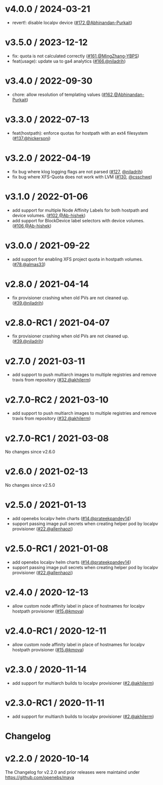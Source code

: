 v4.0.0 / 2024-03-21
===================
* revert!: disable localpv device ([#172](https://github.com/openebs/dynamic-localpv-provisioner/pull/172),[@Abhinandan-Purkait](https://github.com/Abhinandan-Purkait))

v3.5.0 / 2023-12-12
===================
* fix: quota is not calculated correctly ([#161](https://github.com/openebs/dynamic-localpv-provisioner/pull/161),[@MingZhang-YBPS](https://github.com/MingZhang-YBPS))
* feat(usage): update ua to ga4 analytics ([#166](https://github.com/openebs/dynamic-localpv-provisioner/pull/166),[@niladrih](https://github.com/niladrih))

v3.4.0 / 2022-09-30
===================
* chore: allow resolution of templating values ([#162](https://github.com/openebs/dynamic-localpv-provisioner/pull/162),[@Abhinandan-Purkait](https://github.com/Abhinandan-Purkait))

v3.3.0 / 2022-07-13
===================
* feat(hostpath): enforce quotas for hostpath with an ext4 filesystem ([#137](https://github.com/openebs/dynamic-localpv-provisioner/pull/137),[@hickersonj](https://github.com/hickersonj))

v3.2.0 / 2022-04-19
===================
* fix bug where klog logging flags are not parsed ([#127](https://github.com/openebs/dynamic-localpv-provisioner/pull/127), [@niladrih](https://github.com/niladrih))
* fix bug where XFS-Quota does not work with LVM ([#130](https://github.com/openebs/dynamic-localpv-provisioner/pull/130), [@csschwe](https://github.com/csschwe))


v3.1.0 / 2022-01-06
========================
* add support for multiple Node Affinity Labels for both hostpath and device volumes. ([#102](https://github.com/openebs/dynamic-localpv-provisioner/pull/102),[@Ab-hishek](https://https://github.com/Ab-hishek))
* add support for BlockDevice label selectors with device volumes. ([#106](https://github.com/openebs/dynamic-localpv-provisioner/pull/106),[@Ab-hishek](https://https://github.com/Ab-hishek))


v3.0.0 / 2021-09-22
========================
* add support for enabling XFS project quota in hostpath volumes. ([#78](https://github.com/openebs/dynamic-localpv-provisioner/pull/78),[@almas33](https://github.com/almas33))


v2.8.0 / 2021-04-14
========================
* fix provisioner crashing when old PVs are not cleaned up. ([#39](https://github.com/openebs/dynamic-localpv-provisioner/pull/39),[@niladrih](https://github.com/niladrih))


v2.8.0-RC1 / 2021-04-07
========================
* fix provisioner crashing when old PVs are not cleaned up. ([#39](https://github.com/openebs/dynamic-localpv-provisioner/pull/39),[@niladrih](https://github.com/niladrih))



v2.7.0 / 2021-03-11
========================
* add support to push multiarch images to multiple registries and remove travis from repository ([#32](https://github.com/openebs/dynamic-localpv-provisioner/pull/32),[@akhilerm](https://github.com/akhilerm))


v2.7.0-RC2 / 2021-03-10
========================
* add support to push multiarch images to multiple registries and remove travis from repository ([#32](https://github.com/openebs/dynamic-localpv-provisioner/pull/32),[@akhilerm](https://github.com/akhilerm))


v2.7.0-RC1 / 2021-03-08
========================
No changes since v2.6.0



v2.6.0 / 2021-02-13
========================
No changes since v2.5.0



v2.5.0 / 2021-01-13
========================
* add openebs localpv helm charts ([#14](https://github.com/openebs/dynamic-localpv-provisioner/pull/14),[@prateekpandey14](https://github.com/prateekpandey14))
* support passing image pull secrets when creating helper pod by localpv provisioner ([#22](https://github.com/openebs/dynamic-localpv-provisioner/pull/22),[@allenhaozi](https://github.com/allenhaozi))


v2.5.0-RC1 / 2021-01-08
========================
* add openebs localpv helm charts ([#14](https://github.com/openebs/dynamic-localpv-provisioner/pull/14),[@prateekpandey14](https://github.com/prateekpandey14))
* support passing image pull secrets when creating helper pod by localpv provisioner ([#22](https://github.com/openebs/dynamic-localpv-provisioner/pull/22),[@allenhaozi](https://github.com/allenhaozi))



v2.4.0 / 2020-12-13
========================
* allow custom node affinity label in place of hostnames for localpv hostpath provisioner ([#15](https://github.com/openebs/dynamic-localpv-provisioner/pull/15),[@kmova](https://github.com/kmova))


v2.4.0-RC1 / 2020-12-11
========================
* allow custom node affinity label in place of hostnames for localpv hostpath provisioner ([#15](https://github.com/openebs/dynamic-localpv-provisioner/pull/15),[@kmova](https://github.com/kmova))



v2.3.0 / 2020-11-14
========================
* add support for multiarch builds to localpv provisioner ([#2](https://github.com/openebs/dynamic-localpv-provisioner/pull/2),[@akhilerm](https://github.com/akhilerm))


v2.3.0-RC1 / 2020-11-11
========================
* add support for multiarch builds to localpv provisioner ([#2](https://github.com/openebs/dynamic-localpv-provisioner/pull/2),[@akhilerm](https://github.com/akhilerm))



# Changelog


v2.2.0 / 2020-10-14
========================

The Changelog for v2.2.0 and prior releases were maintaind under https://github.com/openebs/maya


